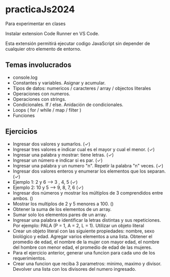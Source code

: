 # practicaJs2024

Para experimentar en clases

Instalar extension Code Runner en VS Code.

Esta extensión permitirá ejecutar codigo JavaScript sin depender de cualquier otro elemento de entorno.

## Temas involucrados

- console.log
- Constantes y variables. Asignar y acumular.
- Tipos de datos: numericos / caracteres / array / objectos literales
- Operaciones con numeros.
- Operaciones con strings.
- Condicionales. If / else. Anidación de condicionales.
- Loops ( for / while / map / filter )
- Funciones

## Ejercicios

- Ingresar dos valores y sumarlos. (✓)
- Ingresar tres valores e indicar cual es el mayor y cual el menor. (✓)
- Ingresar una palabra y mostrar: <PALABRA> tiene <n> letras. (✓)
- Ingresar un número e indicar si es par. (✓)
- Ingresar una palabra y un numero "n". Repetir la palabra "n" veces. (✓)
- Ingresar dos valores enteros y enumerar los elementos que los separan. (✓)
- Ejemplo 1: 2 y 6 --> 3 , 4, 5 (✓)
- Ejemplo 2: 10 y 5 --> 9, 8, 7, 6 (✓)
- Ingresar dos números y mostrar los múltiplos de 3 comprendidos entre ambos. ()
- Mostrar los multiplos de 2 y 5 menores a 100. ()
- Obtener la suma de los elementos de un array.
- Sumar solo los elementos pares de un array.
- Ingresar una palabra e identificar la letras distintas y sus repeticiones. Por ejemplo: PALA (P = 1, A = 2, L = 1). Utilizar un objeto literal
- Crear un objeto literal con las siguiente propiedades: nombre, sexo biológico y edad. Agregar varios elementos a una lista. Obtener el promedio de edad, el nombre de la mujer con mayor edad, el nombre del hombre con menor edad, el promedio de edad de las mujeres.
- Para el ejercicio anterior, generar una funcion para cada uno de los requerimientos.
- Crear una funcion que reciba 3 parametros: minimo, maximo y divisor. Devolver una lista con los divisores del numero ingresado.
